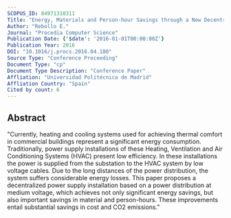 ```yaml
---
SCOPUS_ID: 84971310311
Title: "Energy, Materials and Person-hour Savings through a New Decentralized Power Supply for HVAC in Large Buildings. A Case Study: A Shopping Center in Spain"
Author: "Rebollo E."
Journal: "Procedia Computer Science"
Publication Date: {'$date': '2016-01-01T00:00:00Z'}
Publication Year: 2016
DOI: "10.1016/j.procs.2016.04.180"
Source Type: "Conference Proceeding"
Document Type: "cp"
Document Type Description: "Conference Paper"
Affliation: "Universidad Politécnica de Madrid"
Affliation Country: "Spain"
Cited by count: 6
---
```


## Abstract
"Currently, heating and cooling systems used for achieving thermal comfort in commercial buildings represent a significant energy consumption. Traditionally, power supply installations of these Heating, Ventilation and Air Conditioning Systems (HVAC) present low efficiency. In these installations the power is supplied from the substation to the HVAC system by low voltage cables. Due to the long distances of the power distribution, the system suffers considerable energy losses. This paper proposes a decentralized power supply installation based on a power distribution at medium voltage, which achieves not only significant energy savings, but also important savings in material and person-hours. These improvements entail substantial savings in cost and CO2 emissions."
